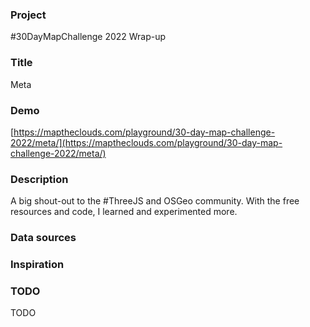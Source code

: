 ### Project

#30DayMapChallenge 2022 Wrap-up

### Title

Meta

### Demo

[https://maptheclouds.com/playground/30-day-map-challenge-2022/meta/](https://maptheclouds.com/playground/30-day-map-challenge-2022/meta/)

### Description

A big shout-out to the #ThreeJS and OSGeo community. With the free resources and code, I learned and experimented more.

### Data sources

### Inspiration

### TODO

TODO
